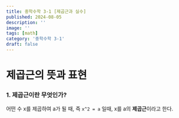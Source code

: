 ```yaml
---
title: 중학수학 3-1 [제곱근과 실수]
published: 2024-08-05
description: ''
image: ''
tags: [math]
category: '중학수학 3-1'
draft: false 
---
```


# 제곱근의 뜻과 표현 
### 1. 제곱근이란 무엇인가?
어떤 수 x를 제곱하여 a가 될 때, 즉
```x^2 = a```
일때, x를 a의 **제곱근**이라고 한다.